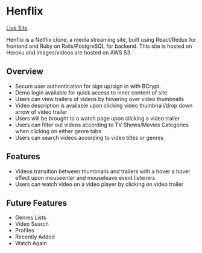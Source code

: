# Henflix
[Live Site](henflix.herokuapp.com)

Henflix is a Netflix clone, a media streaming site, built using React/Redux for frontend and Ruby on Rails/PostgreSQL for backend. This site is hosted on Heroku and images/videos are hosted on AWS S3.

## Overview
* Secure user authentication for sign up/sign in with BCrypt.
* Demo login available for quick access to inner content of site
* Users can view trailers of videos by hovering over video thumbnails
* Video description is available upon clicking video thumbnail/drop down arrow of video trailer
* Users will be brought to a watch page upon clicking a video trailer
* Users can filter out videos according to TV Shows/Movies Categories when clicking on either genre tabs
* Users can search videos according to video titles or genres

## Features
* Videos transition between thumbnails and trailers with a hover a hover effect upon mouseenter and mouseleave event listeners 
* Users can watch video on a video player by clicking on video trailer

## Future Features
* Genres Lists
* Video Search
* Profiles
* Recently Added
* Watch Again